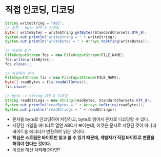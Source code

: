 # 직접 인코딩, 디코딩

```java
String writeString = "ABC";
// 문자 - byte UTF-8 인코딩
byte[] writeBytes = writeString.getBytes(StandardCharsets.UTF_8);
System.out.println("writeString = " + writeString);
System.out.println("writeBytes = " + Arrays.toString(writeBytes));
		
// 파일에 쓰기
FileOutputStream fos = new FileOutputStream(FILE_NAME);
fos.write(writeBytes);
fos.close();
		
// 파일에서 읽기
FileInputStream fis = new FileInputStream(FILE_NAME);
byte[] readBytes = fis.readAllBytes();
fis.close();
		
// byte -> String UTF-8 디코딩
String readStrings = new String(readBytes, StandardCharsets.UTF_8);
System.out.println("readBytes = " + Arrays.toString(readBytes));
System.out.println("readStrings = " + readStrings);
```

- 문자를 byte로 인코딩하여 저장하고, byte로 읽어서 문자로 디코딩할 수 있다.
- 저장된 파일을 에디터로 열면 ABC가 보이는데, 이것은 문자로 저장된 것이 아니라 바이트를 에디터가 변환하여 읽은 것이다.
- **핵심은 스트림은 바이트만 읽고 쓸 수 있기 때문에, 개발자가 직접 바이트로 변환을 해줘야 한다는 것이다.**
- 이것을 대신 처리해준다면?
